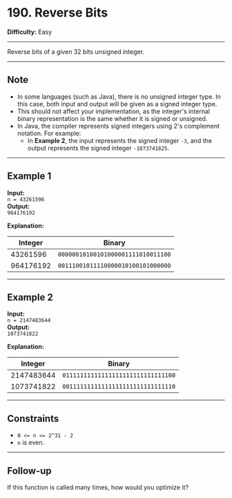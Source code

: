 # 190. Reverse Bits

**Difficulty:** Easy  

---

Reverse bits of a given 32 bits unsigned integer.

---

## Note

- In some languages (such as Java), there is no unsigned integer type. In this case, both input and output will be given as a signed integer type.
- This should not affect your implementation, as the integer's internal binary representation is the same whether it is signed or unsigned.
- In Java, the compiler represents signed integers using 2's complement notation. For example:
  - In **Example 2**, the input represents the signed integer `-3`, and the output represents the signed integer `-1073741825`.

---

## Example 1

**Input:**  
`n = 43261596`  
**Output:**  
`964176192`

**Explanation:**

| Integer     | Binary                                |
|-------------|----------------------------------------|
| 43261596    | `00000010100101000001111010011100`     |
| 964176192   | `00111001011110000010100101000000`     |

---

## Example 2

**Input:**  
`n = 2147483644`  
**Output:**  
`1073741822`

**Explanation:**

| Integer     | Binary                                |
|-------------|----------------------------------------|
| 2147483644  | `01111111111111111111111111111100`     |
| 1073741822  | `00111111111111111111111111111110`     |

---

## Constraints

- `0 <= n <= 2^31 - 2`
- `n` is even.

---

## Follow-up

If this function is called many times, how would you optimize it?
